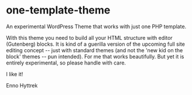 # one-template-theme
An experimental WordPress Theme that works with just one PHP template.

With this theme you need to build all your HTML structure with editor (Gutenberg) blocks. It is kind of a guerilla version of the upcoming full site editing concept -- just with standard themes (and not the 'new kid on the block' themes -- pun intended). For me that works beautifully. But yet it is entirely experimental, so please handle with care.

I like it!

Enno Hyttrek
